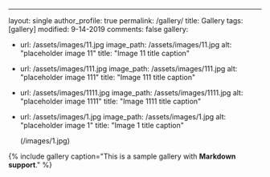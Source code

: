 ---
layout: single
author_profile: true
permalink: /gallery/
title: Gallery
tags: [gallery]
modified: 9-14-2019
comments: false
gallery:
 - url: /assets/images/11.jpg
    image_path: /assets/images/11.jpg
    alt: "placeholder image 11"
    title: "Image 11 title caption"
 - url: /assets/images/111.jpg
    image_path: /assets/images/111.jpg
    alt: "placeholder image 111"
    title: "Image 111 title caption"
 - url: /assets/images/1111.jpg
    image_path: /assets/images/1111.jpg
    alt: "placeholder image 1111"
    title: "Image 1111 title caption" 
 - url: /assets/images/1.jpg
    image_path: /assets/images/1.jpg
    alt: "placeholder image 1"
    title: "Image 1 title caption" 
    
   (/images/1.jpg)
           


{% include gallery caption="This is a sample gallery with **Markdown support**." %}

